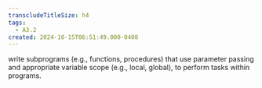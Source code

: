 ```yaml
---
transcludeTitleSize: h4
tags:
  - A3.2
created: 2024-10-15T06:51:49.000-0400
---
```

write subprograms (e.g., functions, procedures) that use parameter passing and appropriate variable scope (e.g., local, global), to perform tasks within programs.